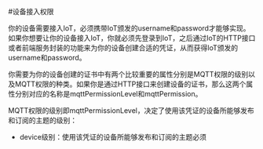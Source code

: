 #设备接入权限

你的设备需要接入IoT，必须携带IoT颁发的username和password才能够实现。如果你想要让你的设备接入IoT，你就必须先登录到IoT，之后通过IoT的HTTP接口或者前端服务封装的功能来为你的设备创建合适的凭证，从而获得IoT颁发的username和password。

你需要为你的设备创建的证书中有两个比较重要的属性分别是MQTT权限的级别以及MQTT权限的种类。如果你是通过HTTP接口来创建设备的证书，那么这两个属性分别对应的名称是mqttPermissionLevel和mqttPermission。

MQTT权限的级别即mqttPermissionLevel，决定了使用该凭证的设备所能够发布和订阅的主题的级别：

* device级别：使用该凭证的设备所能够发布和订阅的主题必须
